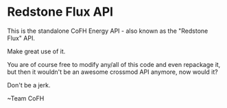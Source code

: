 ﻿Redstone Flux API
====================================
This is the standalone CoFH Energy API - also known as the "Redstone Flux" API.

Make great use of it.

You are of course free to modify any/all of this code and even repackage it, but then it wouldn't be an awesome crossmod API anymore, now would it?

Don't be a jerk.

~Team CoFH